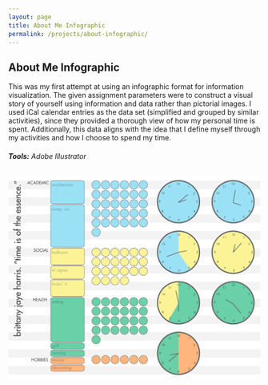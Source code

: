 ```yaml
---
layout: page
title: About Me Infographic
permalink: /projects/about-infographic/
---
```

## About Me Infographic

This was my first attempt at using an infographic format for information visualization. The given assignment parameters were to construct a visual story of yourself using information and data rather than pictorial images. I used iCal calendar entries as the data set (simplified and grouped by similar activities), since they provided a thorough view of how my personal time is spent. Additionally, this data aligns with the idea that I define myself through my activities and how I choose to spend my time.

###### **Tools:** Adobe Illustrator

![About Me Infographic](/images/aboutme.png)
